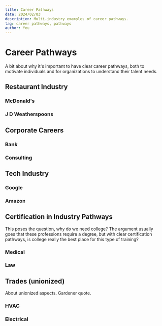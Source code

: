 ```yaml
---
title: Career Pathways
date: 2024/02/03
description: Multi-industry examples of career pathways.
tag: career pathways, pathways
author: You
---
```


# Career Pathways

A bit about why it's important to have clear career pathways, both to motivate individuals and for organizations to understand their talent needs.

## Restaurant Industry

### McDonald's

### J D Weatherspoons

## Corporate Careers

### Bank

### Consulting

## Tech Industry

### Google

### Amazon

## Certification in Industry Pathways

This poses the question, why do we need college? The argument usually goes that these professions require a degree, but with clear certification pathways, is college really the best place for this type of training?

### Medical

### Law

## Trades (unionized)

About unionized aspects. Gardener quote. 

### HVAC

### Electrical
